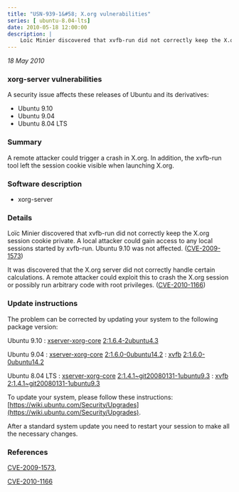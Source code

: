 ```yaml
---
title: "USN-939-1&#58; X.org vulnerabilities"
series: [ ubuntu-8.04-lts]
date: 2010-05-18 12:00:00
description: |
    Loïc Minier discovered that xvfb-run did not correctly keep the X.org session cookie private.  A local attacker could gain access to any local sessions started by xvfb-run. Ubuntu 9.10 was not affected. ([CVE-2009-1573](http://people.ubuntu.com/~ubuntu-security/cve/CVE-2009-1573))
--- 
```

 
 

*18 May 2010*

### xorg-server vulnerabilities

A security issue affects these releases of Ubuntu and its derivatives:

* Ubuntu 9.10
* Ubuntu 9.04
* Ubuntu 8.04 LTS

### Summary

A remote attacker could trigger a crash in X.org. In addition, the xvfb-run tool left the session cookie visible when launching X.org.

### Software description

* xorg-server 

### Details

Loïc Minier discovered that xvfb-run did not correctly keep the X.org session cookie private. A local attacker could gain access to any local sessions started by xvfb-run. Ubuntu 9.10 was not affected. ([CVE-2009-1573](http://people.ubuntu.com/~ubuntu-security/cve/CVE-2009-1573))

It was discovered that the X.org server did not correctly handle certain calculations. A remote attacker could exploit this to crash the X.org session or possibly run arbitrary code with root privileges. ([CVE-2010-1166](http://people.ubuntu.com/~ubuntu-security/cve/CVE-2010-1166)) 

### Update instructions

The problem can be corrected by updating your system to the following package version:

Ubuntu 9.10
 : [xserver-xorg-core](https://launchpad.net/ubuntu/+source/xorg-server) <span> [2:1.6.4-2ubuntu4.3](https://launchpad.net/ubuntu/+source/xorg-server/2:1.6.4-2ubuntu4.3) </span> 

Ubuntu 9.04
 : [xserver-xorg-core](https://launchpad.net/ubuntu/+source/xorg-server) <span> [2:1.6.0-0ubuntu14.2](https://launchpad.net/ubuntu/+source/xorg-server/2:1.6.0-0ubuntu14.2) </span> 
 : [xvfb](https://launchpad.net/ubuntu/+source/xorg-server) <span> [2:1.6.0-0ubuntu14.2](https://launchpad.net/ubuntu/+source/xorg-server/2:1.6.0-0ubuntu14.2) </span> 

Ubuntu 8.04 LTS
 : [xserver-xorg-core](https://launchpad.net/ubuntu/+source/xorg-server) <span> [2:1.4.1~git20080131-1ubuntu9.3](https://launchpad.net/ubuntu/+source/xorg-server/2:1.4.1~git20080131-1ubuntu9.3) </span> 
 : [xvfb](https://launchpad.net/ubuntu/+source/xorg-server) <span> [2:1.4.1~git20080131-1ubuntu9.3](https://launchpad.net/ubuntu/+source/xorg-server/2:1.4.1~git20080131-1ubuntu9.3) </span> 

To update your system, please follow these instructions: [https://wiki.ubuntu.com/Security/Upgrades](https://wiki.ubuntu.com/Security/Upgrades).

After a standard system update you need to restart your session to make all the necessary changes. 

### References

 
 [CVE-2009-1573](http://people.ubuntu.com/~ubuntu-security/cve/CVE-2009-1573), 

 [CVE-2010-1166](http://people.ubuntu.com/~ubuntu-security/cve/CVE-2010-1166)
 


